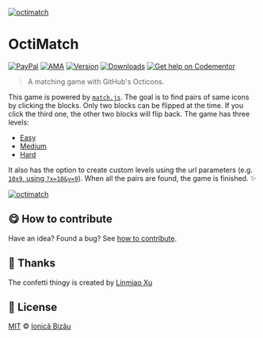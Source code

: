 
[![octimatch](http://i.imgur.com/eLKWNj0.png)](http://ionicabizau.github.io/OctiMatch)

# OctiMatch

 [![PayPal](https://img.shields.io/badge/%24-paypal-f39c12.svg)][paypal-donations] [![AMA](https://img.shields.io/badge/ask%20me-anything-1abc9c.svg)](https://github.com/IonicaBizau/ama) [![Version](https://img.shields.io/npm/v/octimatch.svg)](https://www.npmjs.com/package/octimatch) [![Downloads](https://img.shields.io/npm/dt/octimatch.svg)](https://www.npmjs.com/package/octimatch) [![Get help on Codementor](https://cdn.codementor.io/badges/get_help_github.svg)](https://www.codementor.io/johnnyb?utm_source=github&utm_medium=button&utm_term=johnnyb&utm_campaign=github)

> A matching game with GitHub's Octicons.

This game is powered by [`match.js`](https://github.com/IonicaBizau/match.js). The goal is to find pairs of same icons by clicking the blocks. Only two blocks can be flipped at the time. If you click the third one, the other two blocks will flip back. The game has three levels:

 - [Easy](http://ionicabizau.github.com/OctiMatch?skill=easy)
 - [Medium](http://ionicabizau.github.com/OctiMatch?skill=medium)
 - [Hard](http://ionicabizau.github.com/OctiMatch?skill=hard)


It also has the option to create custom levels using the url parameters (e.g. [`10x9`, using `?x=10&y=9`](http://ionicabizau.github.com/OctiMatch?x=10&y=9)). When all the pairs are found, the game is finished. :sparkles:


[![octimatch](http://i.imgur.com/rA9jvwp.png)](http://ionicabizau.github.io/OctiMatch)

## :yum: How to contribute
Have an idea? Found a bug? See [how to contribute][contributing].

## :cake: Thanks
The confetti thingy is created by [Linmiao Xu](http://codepen.io/linrock/pen/Amdhr)


## :scroll: License

[MIT][license] © [Ionică Bizău][website]

[paypal-donations]: https://www.paypal.com/cgi-bin/webscr?cmd=_s-xclick&hosted_button_id=RVXDDLKKLQRJW
[donate-now]: http://i.imgur.com/6cMbHOC.png

[license]: http://showalicense.com/?fullname=Ionic%C4%83%20Biz%C4%83u%20%3Cbizauionica%40gmail.com%3E%20(http%3A%2F%2Fionicabizau.net)&year=2015#license-mit
[website]: http://ionicabizau.net
[contributing]: /CONTRIBUTING.md
[docs]: /DOCUMENTATION.md
